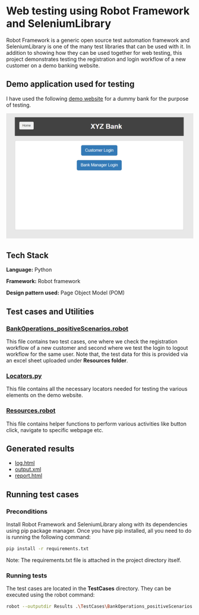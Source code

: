 
# Web testing using Robot Framework and SeleniumLibrary

Robot Framework is a generic open source test automation framework and SeleniumLibrary is one of the many test libraries that can be used with it. In addition to showing how they can be used together for web testing, this project demonstrates testing the registration and login workflow of a 
new customer on a demo banking website. 

## Demo application used for testing

I have used the following [demo website](https://www.globalsqa.com/angularJs-protractor/BankingProject/#/login) for a dummy bank for the purpose of testing.

![App Screenshot](https://github.com/varunsisodia95/Robot-framework-with-python/blob/main/DemoWebsite.png)


## Tech Stack

**Language:** Python

**Framework:** Robot framework

**Design pattern used:** Page Object Model (POM)


## Test cases and Utilities

### [BankOperations_positiveScenarios.robot](https://github.com/varunsisodia95/Robot-framework-with-python/blob/main/TestingBankOperations/TestCases/BankOperations_positiveScenarios.robot)

This file contains two test cases, one where we check the registration workflow of a new customer 
and second where we test the login to logout workflow for the same user.
Note that, the test data for this is provided via an excel sheet uploaded under **Resources folder**.


### [Locators.py](https://github.com/varunsisodia95/Robot-framework-with-python/blob/main/TestingBankOperations/Locators/Locators.py)

This file contains all the necessary locators needed for testing the various elements on the demo website.


### [Resources.robot](https://github.com/varunsisodia95/Robot-framework-with-python/blob/main/TestingBankOperations/Resources/Resources.robot)

This file contains helper functions to perform various activities like button click, navigate to specific webpage etc.

## Generated results

- [log.html](https://github.com/varunsisodia95/Robot-framework-with-python/tree/main/TestingBankOperations/Results)
- [output.xml](https://github.com/varunsisodia95/Robot-framework-with-python/tree/main/TestingBankOperations/Results)
- [report.html](https://github.com/varunsisodia95/Robot-framework-with-python/tree/main/TestingBankOperations/Results)



## Running test cases
### Preconditions
Install Robot Framework and SeleniumLibrary along with its dependencies using pip package manager. Once you have pip installed, 
all you need to do is running the following command:

```bash
pip install -r requirements.txt
```
Note: The requirements.txt file is attached in the project directory itself.

### Running tests
The test cases are located in the **TestCases** directory. 
They can be executed using the robot command:

```bash
robot --outputdir Results .\TestCases\BankOperations_positiveScenarios.robot 
```


